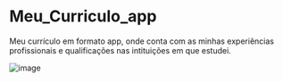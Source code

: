 # Meu_Curriculo_app
Meu currículo em formato app, onde conta com as minhas experiências profissionais e qualificações nas intituições em que estudei.

![image](https://github.com/DevHenriquecido/Meu_Curriculo/assets/108635477/c25cd648-df62-40dd-9ff4-53c84e738331)
